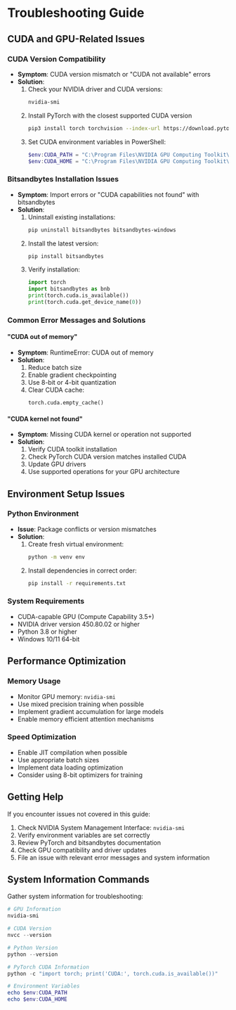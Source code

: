 # Troubleshooting Guide

## CUDA and GPU-Related Issues

### CUDA Version Compatibility
- **Symptom**: CUDA version mismatch or "CUDA not available" errors
- **Solution**: 
  1. Check your NVIDIA driver and CUDA versions:
     ```powershell
     nvidia-smi
     ```
  2. Install PyTorch with the closest supported CUDA version
     ```bash
     pip3 install torch torchvision --index-url https://download.pytorch.org/whl/cu121
     ```
  3. Set CUDA environment variables in PowerShell:
     ```powershell
     $env:CUDA_PATH = "C:\Program Files\NVIDIA GPU Computing Toolkit\CUDA\v12.8"
     $env:CUDA_HOME = "C:\Program Files\NVIDIA GPU Computing Toolkit\CUDA\v12.8"
     ```

### Bitsandbytes Installation Issues
- **Symptom**: Import errors or "CUDA capabilities not found" with bitsandbytes
- **Solution**:
  1. Uninstall existing installations:
     ```bash
     pip uninstall bitsandbytes bitsandbytes-windows
     ```
  2. Install the latest version:
     ```bash
     pip install bitsandbytes
     ```
  3. Verify installation:
     ```python
     import torch
     import bitsandbytes as bnb
     print(torch.cuda.is_available())
     print(torch.cuda.get_device_name(0))
     ```

### Common Error Messages and Solutions

#### "CUDA out of memory"
- **Symptom**: RuntimeError: CUDA out of memory
- **Solution**:
  1. Reduce batch size
  2. Enable gradient checkpointing
  3. Use 8-bit or 4-bit quantization
  4. Clear CUDA cache:
     ```python
     torch.cuda.empty_cache()
     ```

#### "CUDA kernel not found"
- **Symptom**: Missing CUDA kernel or operation not supported
- **Solution**:
  1. Verify CUDA toolkit installation
  2. Check PyTorch CUDA version matches installed CUDA
  3. Update GPU drivers
  4. Use supported operations for your GPU architecture

## Environment Setup Issues

### Python Environment
- **Issue**: Package conflicts or version mismatches
- **Solution**:
  1. Create fresh virtual environment:
     ```bash
     python -m venv env
     ```
  2. Install dependencies in correct order:
     ```bash
     pip install -r requirements.txt
     ```

### System Requirements
- CUDA-capable GPU (Compute Capability 3.5+)
- NVIDIA driver version 450.80.02 or higher
- Python 3.8 or higher
- Windows 10/11 64-bit

## Performance Optimization

### Memory Usage
- Monitor GPU memory: `nvidia-smi`
- Use mixed precision training when possible
- Implement gradient accumulation for large models
- Enable memory efficient attention mechanisms

### Speed Optimization
- Enable JIT compilation when possible
- Use appropriate batch sizes
- Implement data loading optimization
- Consider using 8-bit optimizers for training

## Getting Help
If you encounter issues not covered in this guide:
1. Check NVIDIA System Management Interface: `nvidia-smi`
2. Verify environment variables are set correctly
3. Review PyTorch and bitsandbytes documentation
4. Check GPU compatibility and driver updates
5. File an issue with relevant error messages and system information

## System Information Commands
Gather system information for troubleshooting:
```powershell
# GPU Information
nvidia-smi

# CUDA Version
nvcc --version

# Python Version
python --version

# PyTorch CUDA Information
python -c "import torch; print('CUDA:', torch.cuda.is_available())"

# Environment Variables
echo $env:CUDA_PATH
echo $env:CUDA_HOME
```
